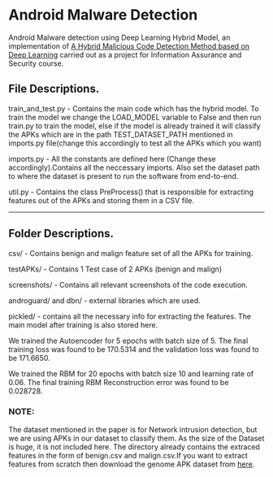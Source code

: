 # Android Malware Detection

Android Malware detection using Deep Learning Hybrid Model, an implementation of [A Hybrid Malicious Code Detection Method based on Deep Learning](https://pdfs.semanticscholar.org/45ba/f042f5184d856b04040f14dd8e04aa7c11f6.pdf) carried out as a project for Information Assurance and Security course.

## File Descriptions.

train_and_test.py - Contains the main code which has the hybrid model. To train the model we change the LOAD_MODEL variable to False and then run train.py to train the model, else if the model is already trained it will classify the APKs which are in the path TEST_DATASET_PATH mentioned in imports.py file(change this accordingly to test all the APKs which you want) 

imports.py - All the constants are defined here (Change these accordingly).Contains all the neccessary imports. Also set the dataset path to where the dataset is present to run the software from end-to-end.

util.py - Contains the class PreProcess() that is responsible for extracting features out of the APKs and storing them in a CSV file.


---

## Folder Descriptions.

csv/ - Contains benign and malign feature set of all the APKs for training.

testAPKs/ - Contains 1 Test case of 2 APKs (benign and malign)

screenshots/ - Contains all relevant screenshots of the code execution.

androguard/ and dbn/ - external libraries which are used.

pickled/ - contains all the necessary info for extracting the features. The main model after training is also stored here. 

We trained the Autoencoder for 5 epochs with batch size of 5.
The final training loss was found to be 170.5314 and the validation loss was found to be 171.6650.

We trained the RBM for 20 epochs with batch size 10 and learning rate of 0.06.
The final training RBM Reconstruction error was found to be 0.028728. 

### NOTE:

The dataset mentioned in the paper is for Network intrusion detection, but we are using APKs in our dataset to classify them.
As the size of the Dataset is huge, it is not included here. The directory already contains the extraced features in the form of benign.csv and malign.csv.If you want to extract features from scratch then download the genome APK dataset from [here](http://www.malgenomeproject.org/).
